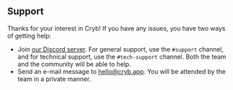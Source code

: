 ## Support

Thanks for your interest in Cryb! If you have any issues, you have two ways of getting help:

- Join [our Discord server](https://discord.gg/xdhEgD5). For general support, use the `#support` channel,
  and for technical support, use the `#tech-support` channel. Both the team and the community will be able to help.
- Send an e-mail message to <hello@cryb.app>. You will be attended by the team in a private manner.
